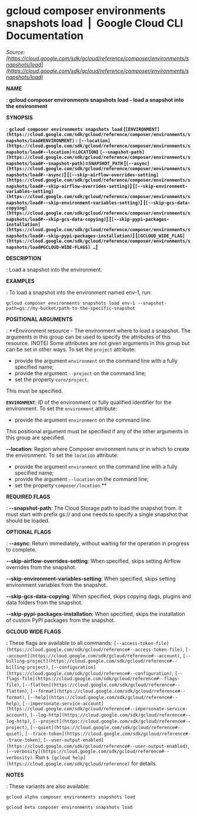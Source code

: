 # gcloud composer environments snapshots load  |  Google Cloud CLI Documentation

*Source: [https://cloud.google.com/sdk/gcloud/reference/composer/environments/snapshots/load](https://cloud.google.com/sdk/gcloud/reference/composer/environments/snapshots/load)*

**NAME**

: **gcloud composer environments snapshots load - load a snapshot into the environment**

**SYNOPSIS**

: **`gcloud composer environments snapshots load` (`[ENVIRONMENT](https://cloud.google.com/sdk/gcloud/reference/composer/environments/snapshots/load#ENVIRONMENT)` : `[--location](https://cloud.google.com/sdk/gcloud/reference/composer/environments/snapshots/load#--location)`=`LOCATION`) `[--snapshot-path](https://cloud.google.com/sdk/gcloud/reference/composer/environments/snapshots/load#--snapshot-path)`=`SNAPSHOT_PATH` [`[--async](https://cloud.google.com/sdk/gcloud/reference/composer/environments/snapshots/load#--async)`] [`[--skip-airflow-overrides-setting](https://cloud.google.com/sdk/gcloud/reference/composer/environments/snapshots/load#--skip-airflow-overrides-setting)`] [`[--skip-environment-variables-setting](https://cloud.google.com/sdk/gcloud/reference/composer/environments/snapshots/load#--skip-environment-variables-setting)`] [`[--skip-gcs-data-copying](https://cloud.google.com/sdk/gcloud/reference/composer/environments/snapshots/load#--skip-gcs-data-copying)`] [`[--skip-pypi-packages-installation](https://cloud.google.com/sdk/gcloud/reference/composer/environments/snapshots/load#--skip-pypi-packages-installation)`] [`[GCLOUD_WIDE_FLAG](https://cloud.google.com/sdk/gcloud/reference/composer/environments/snapshots/load#GCLOUD-WIDE-FLAGS) …`]**

**DESCRIPTION**

: Load a snapshot into the environment.

**EXAMPLES**

: To load a snapshot into the environment named env-1, run:

```
gcloud composer environments snapshots load env-1 --snapshot-path=gs://my-bucket/path-to-the-specific-snapshot
```

**POSITIONAL ARGUMENTS**

: **Environment resource - The environment where to load a snapshot. The arguments
in this group can be used to specify the attributes of this resource. (NOTE)
Some attributes are not given arguments in this group but can be set in other
ways.
To set the `project` attribute:

- provide the argument `environment` on the command line with a fully
specified name;
- provide the argument `--project` on the command line;
- set the property `core/project`.

This must be specified.

**`ENVIRONMENT`**:
ID of the environment or fully qualified identifier for the environment.
To set the `environment` attribute:

- provide the argument `environment` on the command line.

This positional argument must be specified if any of the other arguments in this
group are specified.

**--location**:
Region where Composer environment runs or in which to create the environment.
To set the `location` attribute:

- provide the argument `environment` on the command line with a fully
specified name;
- provide the argument `--location` on the command line;
- set the property `composer/location`.**

**REQUIRED FLAGS**

: **--snapshot-path**:
The Cloud Storage path to load the snapshot from. It must start with prefix
gs:// and one needs to specify a single snapshot that should be loaded.

**OPTIONAL FLAGS**

: **--async**:
Return immediately, without waiting for the operation in progress to complete.

**--skip-airflow-overrides-setting**:
When specified, skips setting Airflow overrides from the snapshot.

**--skip-environment-variables-setting**:
When specified, skips setting environment variables from the snapshot.

**--skip-gcs-data-copying**:
When specified, skips copying dags, plugins and data folders from the snapshot.

**--skip-pypi-packages-installation**:
When specified, skips the installation of custom PyPI packages from the
snapshot.

**GCLOUD WIDE FLAGS**

: These flags are available to all commands: `[--access-token-file](https://cloud.google.com/sdk/gcloud/reference#--access-token-file)`,
`[--account](https://cloud.google.com/sdk/gcloud/reference#--account)`, `[--billing-project](https://cloud.google.com/sdk/gcloud/reference#--billing-project)`,
`[--configuration](https://cloud.google.com/sdk/gcloud/reference#--configuration)`,
`[--flags-file](https://cloud.google.com/sdk/gcloud/reference#--flags-file)`,
`[--flatten](https://cloud.google.com/sdk/gcloud/reference#--flatten)`, `[--format](https://cloud.google.com/sdk/gcloud/reference#--format)`, `[--help](https://cloud.google.com/sdk/gcloud/reference#--help)`, `[--impersonate-service-account](https://cloud.google.com/sdk/gcloud/reference#--impersonate-service-account)`,
`[--log-http](https://cloud.google.com/sdk/gcloud/reference#--log-http)`,
`[--project](https://cloud.google.com/sdk/gcloud/reference#--project)`, `[--quiet](https://cloud.google.com/sdk/gcloud/reference#--quiet)`, `[--trace-token](https://cloud.google.com/sdk/gcloud/reference#--trace-token)`, `[--user-output-enabled](https://cloud.google.com/sdk/gcloud/reference#--user-output-enabled)`,
`[--verbosity](https://cloud.google.com/sdk/gcloud/reference#--verbosity)`.
Run `$ [gcloud help](https://cloud.google.com/sdk/gcloud/reference)` for details.

**NOTES**

: These variants are also available:

```
gcloud alpha composer environments snapshots load
```

```
gcloud beta composer environments snapshots load
```